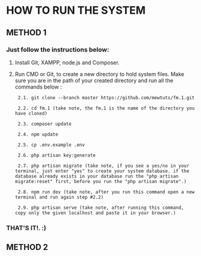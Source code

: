 # HOW TO RUN THE SYSTEM

## METHOD 1

### Just follow the instructions below:

1. Install Git, XAMPP, node.js and Composer.

2. Run CMD or Git, to create a new directory to hold system files. Make sure you are in the path of your created directory and run all the commands below :

        2.1. git clone --branch master https://github.com/mewtuts/fm.1.git

        2.2. cd fm.1 (take note, the fm.1 is the name of the directory you have cloned)

        2.3. composer update

        2.4. npm update

        2.5. cp .env.example .env

        2.6. php artisan key:generate

        2.7. php artisan migrate (take note, if you see a yes/no in your terminal, just enter "yes" to create your system database. if the database already exists in your database run the "php artisan migrate:reset" first, before you run the "php artisan migrate".)

        2.8. npm run dev (take note, after you run this command open a new terminal and run again step #2.2)

        2.9. php artisan serve (take note, after running this command, copy only the given localhost and paste it in your browser.)
  
  ### THAT'S IT!. :)
 
 ## METHOD 2
 
 
